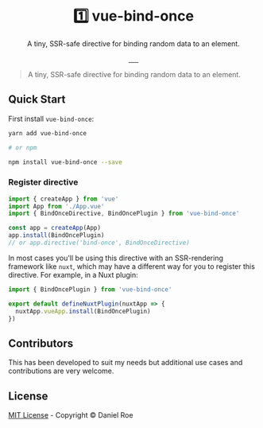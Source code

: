 <h1 align="center">1️⃣ vue-bind-once</h1>
<p align="center">A tiny, SSR-safe directive for binding random data to an element.</p>

<p align="center">
<a href="https://npmjs.com/package/vue-bind-once">
    <img alt="" src="https://img.shields.io/npm/v/vue-bind-once/latest.svg?style=flat-square">
</a>
<a href="https://bundlephobia.com/result?p=vue-bind-once">
    <img alt="" src="https://img.shields.io/bundlephobia/minzip/vue-bind-once?style=flat-square">
</a>
<a href="https://npmjs.com/package/vue-bind-once">
    <img alt="" src="https://img.shields.io/npm/dt/vue-bind-once.svg?style=flat-square">
</a>
<a href="https://lgtm.com/projects/g/danielroe/vue-bind-once">
    <img alt="" src="https://img.shields.io/lgtm/alerts/github/danielroe/vue-bind-once?style=flat-square">
</a>
<a href="https://lgtm.com/projects/g/danielroe/vue-bind-once">
    <img alt="" src="https://img.shields.io/lgtm/grade/javascript/github/danielroe/vue-bind-once?style=flat-square">
</a>
<a href="https://codecov.io/gh/danielroe/vue-bind-once">
    <img alt="" src="https://img.shields.io/codecov/c/github/danielroe/vue-bind-once.svg?style=flat-square">
</a>
</p>

> A tiny, SSR-safe directive for binding random data to an element.

## Quick Start

First install `vue-bind-once`:

```bash
yarn add vue-bind-once

# or npm

npm install vue-bind-once --save
```

### Register directive

```ts
import { createApp } from 'vue'
import App from './App.vue'
import { BindOnceDirective, BindOncePlugin } from 'vue-bind-once'

const app = createApp(App)
app.install(BindOncePlugin)
// or app.directive('bind-once', BindOnceDirective)
```

In most cases you'll be using this directive with an SSR-rendering framework like `nuxt`, which may have a different way for you to register this directive. For example, in a Nuxt plugin:

```js
import { BindOncePlugin } from 'vue-bind-once'

export default defineNuxtPlugin(nuxtApp => {
  nuxtApp.vueApp.install(BindOncePlugin)
})
```

## Contributors

This has been developed to suit my needs but additional use cases and contributions are very welcome.

## License

[MIT License](./LICENSE) - Copyright &copy; Daniel Roe
